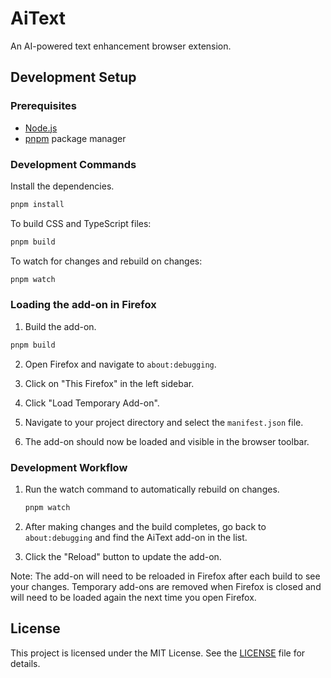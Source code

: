 # AiText

An AI-powered text enhancement browser extension.

## Development Setup

### Prerequisites

- [Node.js](https://nodejs.org/)
- [pnpm](https://pnpm.io/) package manager

### Development Commands

Install the dependencies.

```bash
pnpm install
```

To build CSS and TypeScript files:

```bash
pnpm build
```

To watch for changes and rebuild on changes:

```bash
pnpm watch
```

### Loading the add-on in Firefox

1. Build the add-on.

```bash
pnpm build
```

2. Open Firefox and navigate to `about:debugging`.

3. Click on "This Firefox" in the left sidebar.

4. Click "Load Temporary Add-on".

5. Navigate to your project directory and select the `manifest.json` file.

6. The add-on should now be loaded and visible in the browser toolbar.

### Development Workflow

1. Run the watch command to automatically rebuild on changes.

   ```bash
   pnpm watch
   ```

2. After making changes and the build completes, go back to `about:debugging` and find the AiText add-on in the list.

3. Click the "Reload" button to update the add-on.

Note: The add-on will need to be reloaded in Firefox after each build to see your changes. Temporary add-ons are removed when Firefox is closed and will need to be loaded again the next time you open Firefox.

## License

This project is licensed under the MIT License. See the [LICENSE](LICENSE) file for details.
